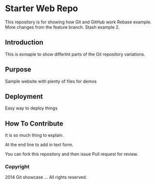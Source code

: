 # Starter Web Repo

This repository is for showing how Git and GitHub work
Rebase example.
More changes from the feature branch.
Stash example 2.

## Introduction

This is exmaple to show differtnt parts of the Git repository variations.

## Purpose

Sample website with plenty of files for demos

## Deployment

Easy way to deploy things

## How To Contribute

It is so much thing to explain.

At the end line to add in text form.

You can fork this repository and then issue Pull request for review.

### Copyright 

2014 Git showcase ... All rights reserved.
